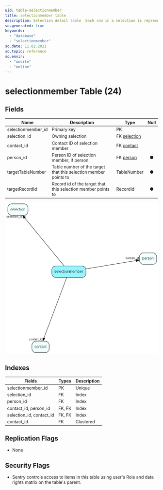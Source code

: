 ```yaml
---
uid: table-selectionmember
title: selectionmember table
description: Selection detail table  Each row in a selection is represented by one record in this table. Contact_id is always filled in, person_id is optional, but if used, must point to a person belonging to the contact in contact_id.
so.generated: true
keywords:
  - "database"
  - "selectionmember"
so.date: 11.02.2021
so.topic: reference
so.envir:
  - "onsite"
  - "online"
---
```


# selectionmember Table (24)

## Fields

| Name | Description | Type | Null |
|------|-------------|------|:----:|
|selectionmember\_id|Primary key|PK| |
|selection\_id|Owning selection|FK [selection](selection.md)| |
|contact\_id|Contact ID of selection member|FK [contact](contact.md)| |
|person\_id|Person ID of selection member, if person|FK [person](person.md)|&#x25CF;|
|targetTableNumber|Table number of the target that this selection member points to|TableNumber|&#x25CF;|
|targetRecordId|Record id of the target that this selection member points to|RecordId|&#x25CF;|


![selectionmember table relationship diagram](./media/selectionmember.png)

## Indexes

| Fields | Types | Description |
|--------|-------|-------------|
|selectionmember\_id |PK |Unique |
|selection\_id |FK |Index |
|person\_id |FK |Index |
|contact\_id, person\_id |FK, FK |Index |
|selection\_id, contact\_id |FK, FK |Index |
|contact\_id |FK |Clustered |

## Replication Flags

* None

## Security Flags

* Sentry controls access to items in this table using user's Role and data rights matrix on the table's parent.

